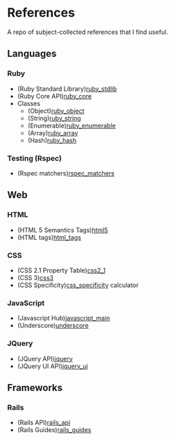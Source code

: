 # References
A repo of subject-collected references that I find useful.

## Languages

### Ruby
* (Ruby Standard Library)[ruby_stdlib]
* (Ruby Core API)[ruby_core]
* Classes
  * (Object)[ruby_object]
  * (String)[ruby_string]
  * (Enumerable)[ruby_enumerable]
  * (Array)[ruby_array]
  * (Hash)[ruby_hash]

### Testing (Rspec)
* (Rspec matchers)[rspec_matchers]


## Web

### HTML
* (HTML 5 Semantics Tags)[html5]
* (HTML tags)[html_tags]

### CSS
* (CSS 2.1 Property Table)[css2_1]
* (CSS 3)[css3]
* (CSS Specificity)[css_specificity] calculator

### JavaScript
* (Javascript Hub)[javascript_main]
* (Underscore)[underscore]

### JQuery
* (JQuery API)[jquery]
* (JQuery UI API)[jquery_ui]

## Frameworks

### Rails
* (Rails API)[rails_api]
* (Rails Guides)[rails_guides]


[jquery]: http://api.jquery.com
[jquery_ui]: http://api.jqueryui.com
[html5]: https://developer.mozilla.org/en-US/docs/Web/Guide/HTML/HTML5/HTML5_element_list
[html_tags]: https://simon.html5.org/html-elements
[css2_1]: http://www.w3.org/TR/CSS21/propidx.html
[css3]: https://developer.mozilla.org/en-US/docs/Web/CSS/Reference
[css_specificity]: http://specificity.keegan.st/
[ruby_stdlib]: http://ruby-doc.org/stdlib-2.1.5/
[ruby_core]: http://ruby-doc.org/core-2.1.5/
[ruby_object]: http://ruby-doc.org/core-2.1.5/Object.html
[ruby_string]: http://ruby-doc.org/core-2.1.1/String.html
[ruby_enumerable]: http://ruby-doc.org/core-2.1.1/Enumerable.html
[ruby_array]: http://ruby-doc.org/core-2.1.1/Array.html
[ruby_hash]: http://ruby-doc.org/core-2.1.1/Hash.html
[rspec_matchers]: https://www.relishapp.com/rspec/rspec-expectations/v/2-14/docs/built-in-matchers
[rails_api]: http://api.rubyonrails.org/
[rails_guides]: http://guides.rubyonrails.org/
[javascript_main]: https://developer.mozilla.org/en-US/docs/Web/JavaScript
[underscore]: http://underscorejs.org/

